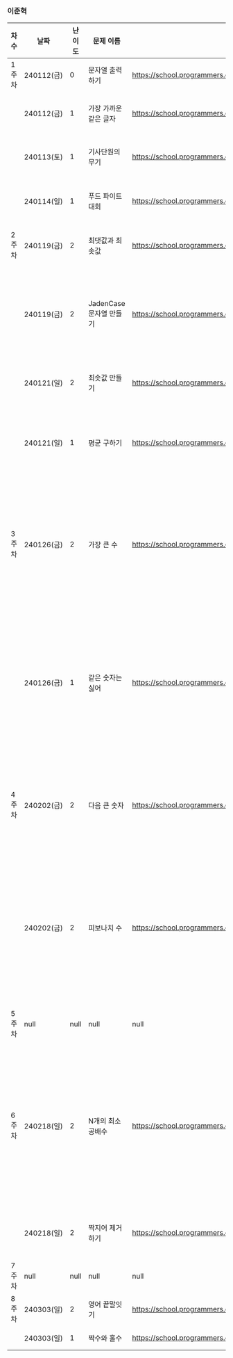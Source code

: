 
### 이준혁
|차수|날짜|난이도|문제 이름|URL|비고|
|----|----|----|----|----|----|
|1주차|240112(금)|0|문자열 출력하기|https://school.programmers.co.kr/learn/courses/30/lessons/181952|코딩 기초 트레이닝 (js 문법연습)|
||240112(금)|1|가장 가까운 같은 글자|https://school.programmers.co.kr/learn/courses/30/lessons/142086|연습문제, includes와 lastIndexOf의 사용법|
||240113(토)|1|기사단원의 무기|https://school.programmers.co.kr/learn/courses/30/lessons/136798|연습문제, 약수의 시간복잡도 해결 (sqrt 활용)|
||240114(일)|1|푸드 파이트 대회|https://school.programmers.co.kr/learn/courses/30/lessons/134240|연습문제, 배열의 split과 join을 활용한 문자열 뒤집기|
|2주차|240119(금)|2|최댓값과 최솟값|https://school.programmers.co.kr/learn/courses/30/lessons/12939|연습문제, 문자열을 split으로 배열화하여 정렬|
||240119(금)|2|JadenCase 문자열 만들기|https://school.programmers.co.kr/learn/courses/30/lessons/12951|연습문제, 아스키코드로 풀어도 되겠지만 정규표현식과 toLowerCase와 toUpperCase를 활용해서 해결|
||240121(일)|2|최솟값 만들기|https://school.programmers.co.kr/learn/courses/30/lessons/12941|연습문제, sort에 화살표 함수 적용하여 푸는 일반 수학 문제|
||240121(일)|1|평균 구하기|https://school.programmers.co.kr/learn/courses/30/lessons/12944|연습문제, 2문제가 시간복잡도가 터져서,, 일단 제출합니다,, 터진 문제 더 풀어올게요,,|
|3주차|240126(금)|2|가장 큰 수|https://school.programmers.co.kr/learn/courses/30/lessons/42746|코딩테스트 고득점 Kit(정렬), 쉬운데 어려웠다. 아무래도 자바와 달리 형이 구분되지 않아 문자열에서의 연산에 대한 이해를 바탕으로 sort 기준을 삼는 것이 중요할듯|
||240126(금)|1|같은 숫자는 싫어|https://school.programmers.co.kr/learn/courses/30/lessons/12906|코딩테스트 고득점 Kit(스택/큐), 스택/큐라는 부분에 집착해 직접 구현해야하나 고민했는데, 입출력마다의 LIFO나 FIFO를 고민할 필요가 없었기에 인덱스 단위의 비교만으로 처리되는 간단한 문제|
|4주차|240202(금)|2|다음 큰 숫자|https://school.programmers.co.kr/learn/courses/30/lessons/12911|연습문제, 뭔가 자바스크립트 특유의 문자열도 연산이 된다는 점을 활용하면 효율성 테스트에 걸리지 않을거라 생각했는데 통과했다!|
||240202(금)|2|피보나치 수|https://school.programmers.co.kr/learn/courses/30/lessons/12945|연습문제, 오랜만에 푼 피보나치. 당연히 재귀로 풀면 시간초과가 나기에 차곡차곡 for문을 이용해서 해결. 메모이제이션까지 해야하나 싶긴했는데 2단계라 그정도까지는 필요가 없는듯 싶다.|
|5주차|null|null|null|null|프로젝트 마지막 주간이었는데 미리미리 할 걸,,|
|6주차|240218(일)|2|N개의 최소공배수|https://school.programmers.co.kr/learn/courses/30/lessons/12953|연습문제, gcd, lcm 문제도 오랜만에 풀었다. 생각하기 싫어서 효율 박살나게 인덱스 하나씩 줄여가며 풀었지만, 메모이제이션과 sort할 때 두 개씩 범위를 줄여가며 저장하면 효율이 많이 증가할 것으로 예상된다.|
||240218(일)|2|짝지어 제거하기|https://school.programmers.co.kr/learn/courses/30/lessons/12973|2017 팁스타운, 스택으로 해결하면 어렵지 않게 풀린다.|
|7주차|null|null|null|null|개인 일정 이슈|
|8주차|240303(일)|2|영어 끝말잇기|https://school.programmers.co.kr/learn/courses/30/lessons/12981|인덱스에 따라 조건문 분기 처리하는 문제|
||240303(일)|1|짝수와 홀수|https://school.programmers.co.kr/learn/courses/30/lessons/12937|하루 양심을 팔았읍니다,,|

